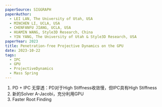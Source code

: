 ```yaml
---
paperSource: SIGGRAPH
paperAuthor:
  - LEI LAN, The University of Utah, USA
  - MINCHEN LI, UCLA, USA
  - CHENFANFU JIANG, UCLA, USA
  - HUAMIN WANG, Style3D Research, China
  - YIN YANG, The University of Utah & Style3D Research, USA
paperYear: 2023
title: Penetration-free Projective Dynamics on the GPU
date: 2023-10-22
tags:
  - IPC
  - GPU
  - ProjectiveDynamics
  - Mass Spring
---
```


1. PD + IPC 无穿透：PD对于High Stiffness收敛慢，但IPC具有High Stiffness
2. 新的Solver A-Jacobi，充分利用GPU
3. Faster Root Finding

<!-- more -->